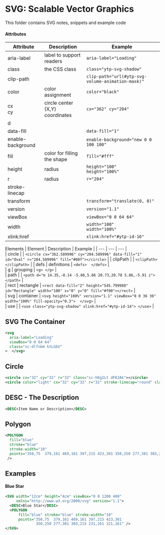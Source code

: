 # SVG: Scalable Vector Graphics

This folder contains SVG notes, snippets and example code

#### Attributes
| Attribute | Description | Example |  
| ---| --- | --- |  
| aria-label | label to support readers | `aria-label="Loading"` |  
| class | the CSS class | `class="ytp-svg-shadow"` |  
| clip-path |  | `clip-path="url(#ytp-svg-volume-animation-mask)"` |  
| color | color assignment | `color="black"` |  
| cx <BR> cy | circle center (X,Y) coordinates | `cx="362" cy="204"` |  
| d |  |  |  
| data-fill |  | `data-fill="1" ` |  
| enable-background |  | `enable-background="new 0 0 100 100"` |  
| fill | color for filling the shape | `fill="#fff"` | 
| height | radius | `height="100"` <BR> `height="100%"`|  
| r | radius | `r="204"` |  
| stroke-linecap |  |  |  
| transform |  | `transform="translate(0, 0)"` |  
| version |  | `version="1.1"` |  
| viewBox |  | `viewBox="0 0 64 64" ` |  
| width |  | `width="100"` <BR> `width="100%"` |  
| xlink:href |  | `xlink:href="#ytp-id-16"` |  

Elements
| Element | Description | Example | 
| --- | --- | --- |  
| circle |  | `<circle cx="362.589996" cy="204.589996" data-fill="1" id="Oval" r="204.589996" fill="#00f"></circle>` | 
| clipPath |  | `<clipPath>  </clipPath>` | 
| defs | definitions | `<defs>  </defs>` |  
| g | grouping | `<g> </g>` |  
| path |  | `<path d="m 14.35,-0.14 -5.86,5.86 20.73,20.78 5.86,-5.91 z"></path>` |  
| rect | rectangle | `<rect data-fill="2" height="545.799988" id="Rectangle" width="100" x="0" y="0" fill="#f00"></rect>` |  
| svg | container | `<svg height="100%" version="1.1" viewBox="0 0 36 36" width="100%" fill-opacity="0.3">  </svg>` |  
| use |  | `<use class="ytp-svg-shadow" xlink:href="#ytp-id-14"> </use>` |  

## SVG The Container
```svg
<svg 
  aria-label="Loading" 
  viewBox="0 0 64 64" 
  class="sc-dlfnbm ktLGbV"
>  </svg>
```

## Circle
```svg
<circle cx="32" cy="32" r="32" class="sc-hKgILt dFKJAk"></circle>
<circle color="light" cx="32" cy="32" r="32" stroke-linecap="round" class="sc-eCssSg kRaCnm"></circle>
```

## DESC - The Description
```svg
<DESC>Item Name or Description</DESC>
```

## Polygon
```svg
<POLYGON 
  fill="blue"
  stroke="blue"
  stroke-width="10" 
  points="350,75  379,161 469,161 397,215 423,301 350,250 277,301 303,215 231,161 321,161"
 />
```
  
## Examples

#### Blue Star
```svg
<SVG width="12cm" height="4cm" viewBox="0 0 1200 400"
     xmlns="http://www.w3.org/2000/svg" version="1.1">
  <DESC>Blue Star</DESC>
  <POLYGON 
      fill="blue" stroke="blue" stroke-width="10" 
      points="350,75  379,161 469,161 397,215 423,301 
              350,250 277,301 303,215 231,161 321,161" />
</SVG>
```

